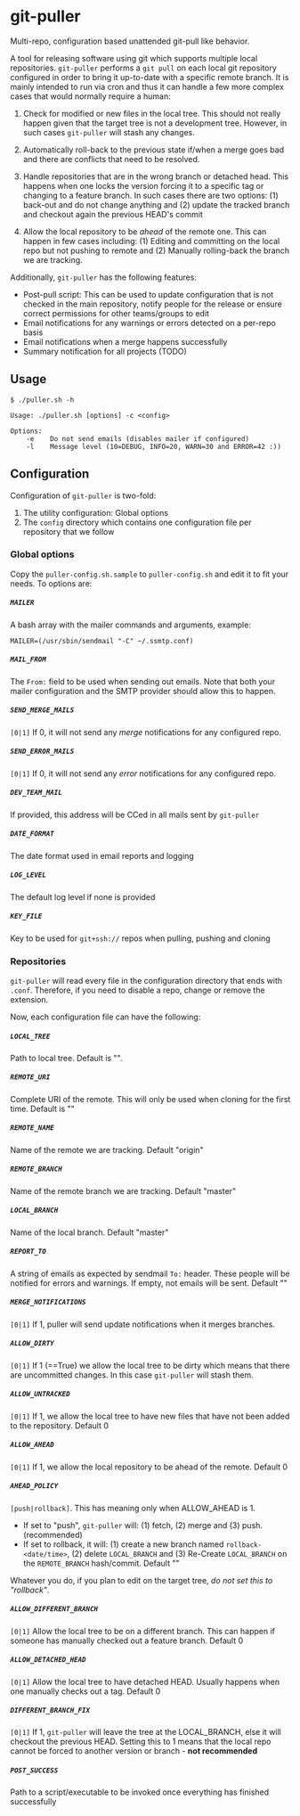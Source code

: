 # git-puller

Multi-repo, configuration based unattended git-pull like behavior.

A tool for releasing software using git which supports multiple local 
repositories. `git-puller` performs a `git pull` on
each local git repository configured in order to bring it up-to-date with a 
specific remote branch. It is mainly intended to run via cron and thus it can
handle a few more complex cases that would normally require a human:

1.  Check for modified or new files in the local tree. This should not really 
    happen given that the target tree is not a development tree. However, in 
    such cases `git-puller` will stash any changes.
    
1.  Automatically roll-back to the previous state if/when a merge goes bad
    and there are conflicts that need to be resolved.
    
1.  Handle repositories that are in the wrong branch or detached head. This
    happens when one locks the version forcing it to a specific tag
    or changing to a feature branch. In such cases there are two options: (1)
    back-out and do not change anything and (2) update the tracked branch and 
    checkout again the previous HEAD's commit

1.  Allow the local repository to be *ahead* of the remote one. This can happen
    in few cases including: (1) Editing and committing on the local repo but not
    pushing to remote and (2) Manually rolling-back the branch we are tracking.
    
Additionally, `git-puller` has the following features:

-   Post-pull script: This can be used to update configuration that is not checked
    in the main repository, notify people for the release or ensure correct
    permissions for other teams/groups to edit
-   Email notifications for any warnings or errors detected on a per-repo basis
-   Email notifications when a merge happens successfully
-   Summary notification for all projects (TODO)


## Usage ##

    $ ./puller.sh -h

    Usage: ./puller.sh [options] -c <config>

    Options:
        -e    Do not send emails (disables mailer if configured)
        -l    Message level (10=DEBUG, INFO=20, WARN=30 and ERROR=42 :))



## Configuration  ##

Configuration of `git-puller` is two-fold:

1. The utility configuration: Global options
2. The `config` directory which contains one configuration file per repository that we follow

### Global options ###

Copy the `puller-config.sh.sample` to `puller-config.sh` and edit it to fit your needs. To options are:

##### `MAILER`

A bash array with the mailer commands and arguments, example:

    MAILER=(/usr/sbin/sendmail "-C" ~/.ssmtp.conf)
    
##### `MAIL_FROM`

The `From:` field to be used when sending out emails. Note that both your mailer configuration 
and the SMTP provider should allow this to happen.

##### `SEND_MERGE_MAILS`

`[0|1]` If 0, it will not send any *merge* notifications for any configured repo. 

##### `SEND_ERROR_MAILS`

`[0|1]` If 0, it will not send any *error* notifications for any configured repo. 

##### `DEV_TEAM_MAIL`

If provided, this address will be CCed in all mails sent by `git-puller`

##### `DATE_FORMAT`

The date format used in email reports and logging

##### `LOG_LEVEL`

The default log level if none is provided

##### `KEY_FILE`

Key to be used for `git+ssh://` repos when pulling, pushing and cloning

### Repositories ###

`git-puller` will read every file in the configuration directory that ends with
`.conf`. Therefore, if you need to disable a repo, change or remove the extension.

Now, each configuration file can have the following:

##### `LOCAL_TREE`

Path to local tree. Default is "".

##### `REMOTE_URI`

Complete URI of the remote. This will only be used when cloning for the first time. Default is ""

##### `REMOTE_NAME`

Name of the remote we are tracking. Default "origin"

##### `REMOTE_BRANCH`

Name of the remote branch we are tracking. Default "master"

##### `LOCAL_BRANCH`

Name of the local branch. Default "master"

##### `REPORT_TO`

A string of emails as expected by sendmail `To:` header. These people will be
notified for errors and warnings. If empty, not emails will be sent. Default ""

##### `MERGE_NOTIFICATIONS`

`[0|1]` If 1, puller will send update notifications when it merges branches.

##### `ALLOW_DIRTY`

`[0|1]` If 1 (==True) we allow the local tree to be dirty which means that there are uncommitted
changes. In this case `git-puller` will stash them.

##### `ALLOW_UNTRACKED`

`[0|1]` If 1, we allow the local tree to have new files that have not been added to the
repository. Default 0

##### `ALLOW_AHEAD`

`[0|1]` If 1, we allow the local repository to be ahead of the remote. Default 0

##### `AHEAD_POLICY`

`[push|rollback]`. This has meaning only when ALLOW_AHEAD is 1. 

- If set to "push", `git-puller` will: (1) fetch, (2) merge and (3) push. (recommended)
- If set to rollback, it will: (1) create a new branch named `rollback-<date/time>`,
     (2) delete `LOCAL_BRANCH` and (3) Re-Create `LOCAL_BRANCH` on the `REMOTE_BRANCH` hash/commit. Default ""

Whatever you do, if you plan to edit on the target tree, *do not set this to "rollback"*.


##### `ALLOW_DIFFERENT_BRANCH`

`[0|1]` Allow the local tree to be on a different branch. This can happen if someone 
has manually checked out a feature branch. Default 0

##### `ALLOW_DETACHED_HEAD`

`[0|1]` Allow the local tree to have detached HEAD. Usually happens when one manually 
checks out a tag. Default 0

##### `DIFFERENT_BRANCH_FIX`

`[0|1]` If 1, `git-puller` will leave the tree at the LOCAL_BRANCH, else it will checkout the previous HEAD.
Setting this to 1 means that the local repo cannot be forced to another version or branch - **not recommended**

##### `POST_SUCCESS`

Path to a script/executable to be invoked once everything has finished successfully


